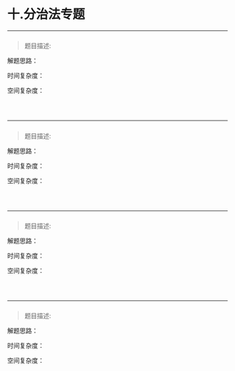 


# 十.分治法专题

---------------------------
##### 
>题目描述:

解题思路：

时间复杂度：

空间复杂度：

```cpp


```

<br>


---------------------------
##### 
>题目描述:

解题思路：

时间复杂度：

空间复杂度：

```cpp


```

<br>


---------------------------
##### 
>题目描述:

解题思路：

时间复杂度：

空间复杂度：

```cpp


```

<br>


---------------------------
##### 
>题目描述:

解题思路：

时间复杂度：

空间复杂度：

```cpp


```

<br>


